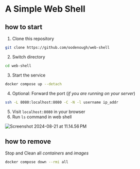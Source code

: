 # A Simple Web Shell

## how to start

1. Clone this repository

```bash
git clone https://github.com/oodenough/web-shell
```

2. Switch directory

```bash
cd web-shell
```

3. Start the service

```bash
docker compose up --detach
```

4. Optional: Forward the port (*if you are running on your server*)

```bash
ssh -L 8080:localhost:8080 -C -N -l username ip_addr
```

5. Visit `localhost:8080` in your browser
6. Run `ls` command in web shell

![Screenshot 2024-08-21 at 11.14.56 PM](https://i.imgur.com/nz1eKXf.png)

## how to remove

Stop and Clean all *containers* and *images*

```bash
docker compose down --rmi all
```

